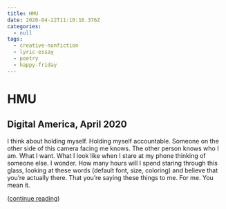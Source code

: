 ```yaml
---
title: HMU
date: 2020-04-22T11:10:16.376Z
categories:
  - null
tags:
  - creative-nonfiction
  - lyric-essay
  - poetry
  - happy-friday
---
```

# HMU

## Digital America, April 2020

I think about holding myself. Holding myself accountable. Someone on the other side of this camera facing me knows. The other person knows who I am. What I want. What I look like when I stare at my phone thinking of someone else. I wonder. How many hours will I spend staring through this glass, looking at these words (default font, size, coloring) and believe that you’re actually there. That you’re saying these things to me. For me. You mean it.

([continue reading](https://www.digitalamerica.org/hmu-marina-tinone/))